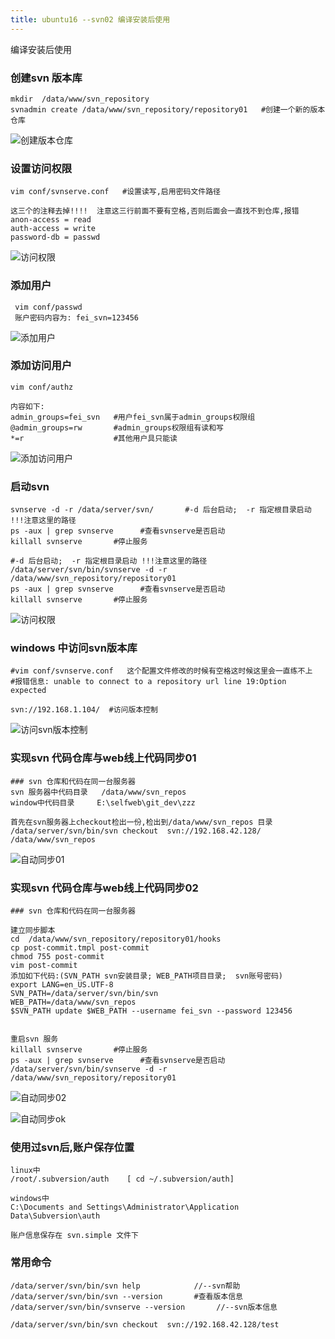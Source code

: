 ```yaml
---
title: ubuntu16 --svn02 编译安装后使用
---
```

编译安装后使用

### 创建svn 版本库

```
mkdir  /data/www/svn_repository
svnadmin create /data/www/svn_repository/repository01   #创建一个新的版本仓库
```

![创建版本仓库](/img/ubuntu/svn/svn_create.png "创建版本仓库")

### 设置访问权限

```
vim conf/svnserve.conf   #设置读写,启用密码文件路径  

这三个的注释去掉!!!!  注意这三行前面不要有空格,否则后面会一直找不到仓库,报错
anon-access = read
auth-access = write
password-db = passwd
```

![访问权限](/img/ubuntu/svn/svnserve.png "访问权限")

### 添加用户

```
 vim conf/passwd 
 账户密码内容为: fei_svn=123456
```

![添加用户](/img/ubuntu/svn/passwd.png "添加用户")

### 添加访问用户

```
vim conf/authz

内容如下:
admin_groups=fei_svn   #用户fei_svn属于admin_groups权限组
@admin_groups=rw       #admin_groups权限组有读和写
*=r                    #其他用户具只能读
```

![添加访问用户](/img/ubuntu/svn/authz.png "添加访问用户")

### 启动svn

```
svnserve -d -r /data/server/svn/       #-d 后台启动;  -r 指定根目录启动 !!!注意这里的路径
ps -aux | grep svnserve      #查看svnserve是否启动
killall svnserve       #停止服务

#-d 后台启动;  -r 指定根目录启动 !!!注意这里的路径
/data/server/svn/bin/svnserve -d -r /data/www/svn_repository/repository01
ps -aux | grep svnserve      #查看svnserve是否启动
killall svnserve       #停止服务
```

![访问权限](/img/ubuntu/svn/svnserve_start.png "启动svn")

### windows 中访问svn版本库

```
#vim conf/svnserve.conf   这个配置文件修改的时候有空格这时候这里会一直练不上
#报错信息: unable to connect to a repository url line 19:Option expected

svn://192.168.1.104/  #访问版本控制
```

![访问svn版本控制](/img/ubuntu/svn/success.png "访问svn版本控制")

### 实现svn 代码仓库与web线上代码同步01 

```
### svn 仓库和代码在同一台服务器
svn 服务器中代码目录   /data/www/svn_repos
window中代码目录     E:\selfweb\git_dev\zzz

首先在svn服务器上checkout检出一份,检出到/data/www/svn_repos 目录
/data/server/svn/bin/svn checkout  svn://192.168.42.128/  /data/www/svn_repos
```

![自动同步01](/img/ubuntu/svn/synch_01.png "自动同步01")

### 实现svn 代码仓库与web线上代码同步02

```
### svn 仓库和代码在同一台服务器

建立同步脚本
cd  /data/www/svn_repository/repository01/hooks
cp post-commit.tmpl post-commit
chmod 755 post-commit
vim post-commit
添加如下代码:(SVN_PATH svn安装目录; WEB_PATH项目目录;  svn账号密码)
export LANG=en_US.UTF-8
SVN_PATH=/data/server/svn/bin/svn         
WEB_PATH=/data/www/svn_repos            
$SVN_PATH update $WEB_PATH --username fei_svn --password 123456


重启svn 服务
killall svnserve       #停止服务
ps -aux | grep svnserve      #查看svnserve是否启动
/data/server/svn/bin/svnserve -d -r /data/www/svn_repository/repository01
```

![自动同步02](/img/ubuntu/svn/synch_02.png "自动同步01")

![自动同步ok](/img/ubuntu/svn/synch_03.png "自动同步ok")

### 使用过svn后,账户保存位置

```
linux中
/root/.subversion/auth    [ cd ~/.subversion/auth] 

windows中
C:\Documents and Settings\Administrator\Application Data\Subversion\auth

账户信息保存在 svn.simple 文件下
```





### 常用命令

```
/data/server/svn/bin/svn help            //--svn帮助
/data/server/svn/bin/svn --version       #查看版本信息
/data/server/svn/bin/svnserve --version       //--svn版本信息

/data/server/svn/bin/svn checkout  svn://192.168.42.128/test
```







































